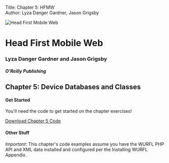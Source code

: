 Title: Chapter 5: HFMW  
Author: Lyza Danger Gardner, Jason Grigsby  

![Head First Mobile Web](../images/hfmw-cover.jpg)
# Head First Mobile Web
### Lyza Danger Gardner and Jason Grigsby
##### O'Reilly Publishing

## Chapter 5: Device Databases and Classes

#### Get Started
You'll need the code to get started on the chapter exercises!

[Download Chapter 5 Code](chapter5.zip "download")

#### Other Stuff
*Important*: This chapter's code examples assume you have the WURFL PHP API and XML data installed and configured per the Installing WURFL Appendix.